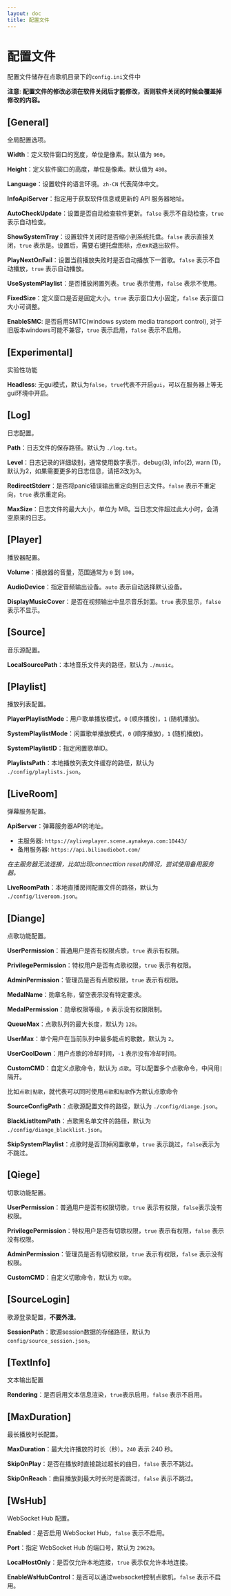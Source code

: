 ```yaml
---
layout: doc
title: 配置文件
---
```


# 配置文件

配置文件储存在点歌机目录下的`config.ini`文件中

**注意: 配置文件的修改必须在软件关闭后才能修改，否则软件关闭的时候会覆盖掉修改的内容。**

## [General]
全局配置选项。

**Width**：定义软件窗口的宽度，单位是像素。默认值为 `960`。

**Height**：定义软件窗口的高度，单位是像素。默认值为 `480`。

**Language**：设置软件的语言环境。`zh-CN` 代表简体中文。

**InfoApiServer**：指定用于获取软件信息或更新的 API 服务器地址。

**AutoCheckUpdate**：设置是否自动检查软件更新。`false` 表示不自动检查，`true` 表示自动检查。

**ShowSystemTray**：设置软件关闭时是否缩小到系统托盘。`false` 表示直接关闭，`true` 表示是。设置后，需要右键托盘图标，点exit退出软件。

**PlayNextOnFail**：设置当前播放失败时是否自动播放下一首歌。`false` 表示不自动播放，`true` 表示自动播放。

**UseSystemPlaylist**：是否播放闲置列表。`true` 表示使用，`false` 表示不使用。

**FixedSize**：定义窗口是否是固定大小。`true` 表示窗口大小固定，`false` 表示窗口大小可调整。

**EnableSMC**: 是否启用SMTC(windows system media transport control), 对于旧版本windows可能不兼容，`true` 表示启用，`false` 表示不启用。


## [Experimental]
实验性功能

**Headless**:  无gui模式，默认为`false`，`true`代表不开启`gui`，可以在服务器上等无gui环境中开启。

## [Log]
日志配置。

**Path**：日志文件的保存路径。默认为 `./log.txt`。

**Level**：日志记录的详细级别，通常使用数字表示，debug(3), info(2), warn (1)，默认为2，如果需要更多的日志信息，请把2改为3。

**RedirectStderr**：是否将panic错误输出重定向到日志文件。`false` 表示不重定向，`true` 表示重定向。

**MaxSize**：日志文件的最大大小，单位为 MB。当日志文件超过此大小时，会清空原来的日志。

## [Player]
播放器配置。

**Volume**：播放器的音量，范围通常为 `0` 到 `100`。

**AudioDevice**：指定音频输出设备。`auto` 表示自动选择默认设备。

**DisplayMusicCover**：是否在视频输出中显示音乐封面。`true` 表示显示，`false` 表示不显示。

## [Source]
音乐源配置。

**LocalSourcePath**：本地音乐文件夹的路径，默认为 `./music`。

## [Playlist]
播放列表配置。

**PlayerPlaylistMode**：用户歌单播放模式，`0` (顺序播放)，`1` (随机播放)。

**SystemPlaylistMode**：闲置歌单播放模式，`0` (顺序播放)，`1` (随机播放)。

**SystemPlaylistID**：指定闲置歌单ID。

**PlaylistsPath**：本地播放列表文件缓存的路径，默认为 `./config/playlists.json`。

## [LiveRoom]
弹幕服务配置。

**ApiServer**：弹幕服务器API的地址。

- 主服务器: `https://ayliveplayer.scene.aynakeya.com:10443/`
- 备用服务器: `https://api.biliaudiobot.com/`

*在主服务器无法连接，比如出现connecttion reset的情况，尝试使用备用服务器。*

**LiveRoomPath**：本地直播房间配置文件的路径，默认为 `./config/liveroom.json`。

## [Diange]
点歌功能配置。

**UserPermission**：普通用户是否有权限点歌，`true` 表示有权限。

**PrivilegePermission**：特权用户是否有点歌权限，`true` 表示有权限。

**AdminPermission**：管理员是否有点歌权限，`true` 表示有权限。

**MedalName**：勋章名称，留空表示没有特定要求。

**MedalPermission**：勋章权限等级，`0` 表示没有权限限制。

**QueueMax**：点歌队列的最大长度，默认为 `128`。

**UserMax**：单个用户在当前队列中最多能点的歌数，默认为 `2`。

**UserCoolDown**：用户点歌的冷却时间，`-1` 表示没有冷却时间。

**CustomCMD**：自定义点歌命令，默认为 `点歌`。可以配置多个点歌命令，中间用`|`隔开。

比如`点歌|點歌`，就代表可以同时使用`点歌`和`點歌`作为默认点歌命令

**SourceConfigPath**：点歌源配置文件的路径，默认为 `./config/diange.json`。

**BlackListItemPath**：点歌黑名单文件的路径，默认为 `./config/diange_blacklist.json`。

**SkipSystemPlaylist**：点歌时是否顶掉闲置歌单，`true` 表示跳过，`false`表示为不跳过。

## [Qiege]
切歌功能配置。

**UserPermission**：普通用户是否有权限切歌，`true` 表示有权限，`false`表示没有权限。

**PrivilegePermission**：特权用户是否有切歌权限，`true` 表示有权限，`false` 表示没有权限。

**AdminPermission**：管理员是否有切歌权限，`true` 表示有权限，`false` 表示没有权限。

**CustomCMD**：自定义切歌命令，默认为 `切歌`。

## [SourceLogin]
歌源登录配置，**不要外泄**。



**SessionPath**：歌源session数据的存储路径，默认为 `config/source_session.json`。

## [TextInfo]
文本输出配置

**Rendering**：是否启用文本信息渲染，`true`表示启用，`false` 表示不启用。

## [MaxDuration]
最长播放时长配置。

**MaxDuration**：最大允许播放的时长（秒）。`240` 表示 240 秒。

**SkipOnPlay**：是否在播放时直接跳过超长的曲目，`false` 表示不跳过。

**SkipOnReach**：曲目播放到最大时长时是否跳过，`false` 表示不跳过。

## [WsHub]
WebSocket Hub 配置。

**Enabled**：是否启用 WebSocket Hub，`false` 表示不启用。

**Port**：指定 WebSocket Hub 的端口号，默认为 `29629`。

**LocalHostOnly**：是否仅允许本地连接，`true` 表示仅允许本地连接。

**EnableWsHubControl**：是否可以通过websocket控制点歌机，`false` 表示不启用。